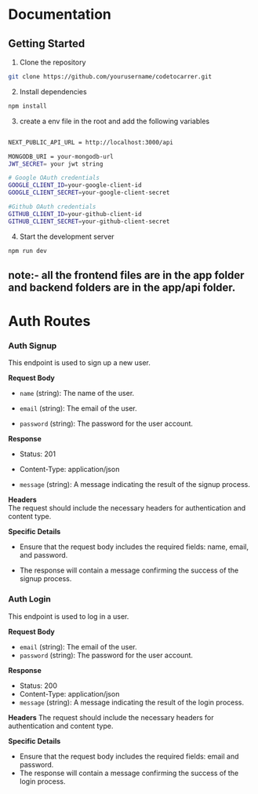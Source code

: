 # Documentation 

## Getting Started

1. Clone the repository

```bash
git clone https://github.com/yourusername/codetocarrer.git
```

2. Install dependencies

```bash 
npm install
```
3. create a env file in the root and add the following variables

```bash

NEXT_PUBLIC_API_URL = http://localhost:3000/api

MONGODB_URI = your-mongodb-url
JWT_SECRET= your jwt string

# Google OAuth credentials
GOOGLE_CLIENT_ID=your-google-client-id
GOOGLE_CLIENT_SECRET=your-google-client-secret

#Github OAuth credentials
GITHUB_CLIENT_ID=your-github-client-id
GITHUB_CLIENT_SECRET=your-github-client-secret

```

4. Start the development server

```bash
npm run dev
```

## note:- all the frontend files are in the app folder and backend folders are in the app/api folder.


# Auth Routes

### Auth Signup

This endpoint is used to sign up a new user.

**Request Body**

- `name` (string): The name of the user.
    
- `email` (string): The email of the user.
    
- `password` (string): The password for the user account.
    

**Response**

- Status: 201
    
- Content-Type: application/json
    
- `message` (string): A message indicating the result of the signup process.
    

**Headers**  
The request should include the necessary headers for authentication and content type.

**Specific Details**

- Ensure that the request body includes the required fields: name, email, and password.
    
- The response will contain a message confirming the success of the signup process.

### Auth Login

This endpoint is used to log in a user.

**Request Body**

- `email` (string): The email of the user.
- `password` (string): The password for the user account.

**Response**
- Status: 200
- Content-Type: application/json
- `message` (string): A message indicating the result of the login process.

**Headers**
The request should include the necessary headers for authentication and content type.

**Specific Details**
- Ensure that the request body includes the required fields: email and password.
- The response will contain a message confirming the success of the login process.

